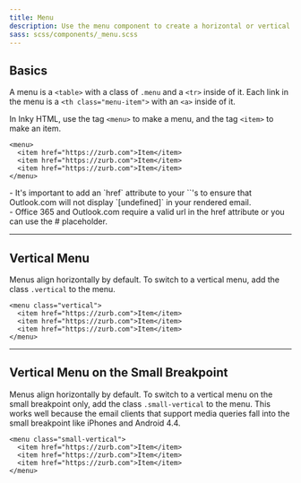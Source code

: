 ```yaml
---
title: Menu
description: Use the menu component to create a horizontal or vertical list of links.
sass: scss/components/_menu.scss
---
```


## Basics

A menu is a `<table>` with a class of `.menu` and a `<tr>` inside of it. Each link in the menu is a `<th class="menu-item">` with an `<a>` inside of it.

In Inky HTML, use the tag `<menu>` to make a menu, and the tag `<item>` to make an item.

```inky_example
<menu>
  <item href="https://zurb.com">Item</item>
  <item href="https://zurb.com">Item</item>
  <item href="https://zurb.com">Item</item>
</menu>
```

<div class="callout primary">
- It's important to add an `href` attribute to your `<item>`'s to ensure that Outlook.com will not display `[undefined]` in your rendered email.<br> 
- Office 365 and Outlook.com require a valid url in the href attribute or you can use the # placeholder.
</div>

---

## Vertical Menu

Menus align horizontally by default. To switch to a vertical menu, add the class `.vertical` to the menu.

```inky_example
<menu class="vertical">
  <item href="https://zurb.com">Item</item>
  <item href="https://zurb.com">Item</item>
  <item href="https://zurb.com">Item</item>
</menu>
```

---

## Vertical Menu on the Small Breakpoint

Menus align horizontally by default. To switch to a vertical menu on the small breakpoint only, add the class `.small-vertical` to the menu. This works well because the email clients that support media queries fall into the small breakpoint like iPhones and Android 4.4.

```inky_example
<menu class="small-vertical">
  <item href="https://zurb.com">Item</item>
  <item href="https://zurb.com">Item</item>
  <item href="https://zurb.com">Item</item>
</menu>
```